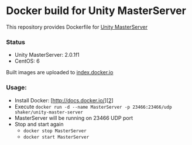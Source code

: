 Docker build for Unity MasterServer
================================

This repository provides Dockerfile for [Unity MasterServer][0] 

### Status
- Unity MasterServer: 2.0.1f1
- CentOS: 6

Built images are uploaded to [index.docker.io][1]

### Usage:

 - Install Docker: [http://docs.docker.io/][2]
 - Execute
 `docker run -d --name MasterServer -p 23466:23466/udp shaker/unity-master-server`
 - MasterServer will be running on 23466 UDP port
 - Stop and start again
   - `docker stop MasterServer`
   - `docker start MasterServer`

  [0]: http://unity3d.com/master-server/
  [1]: https://index.docker.io/u/shaker/
  [2]: http://docs.docker.io/en/latest/ "docs.docker.io"

